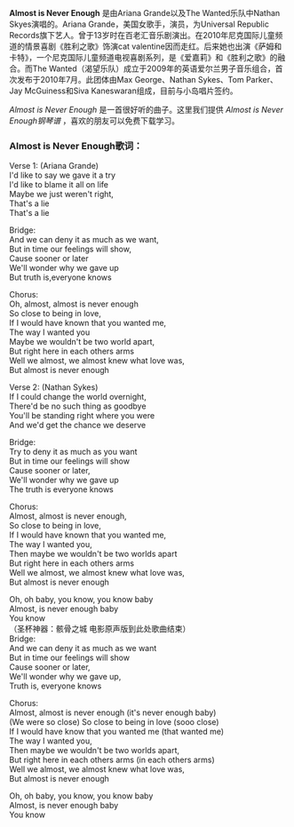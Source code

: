 

**Almost is Never Enough** 是由Ariana Grande以及The Wanted乐队中Nathan
Skyes演唱的。Ariana Grande，美国女歌手，演员，为Universal Republic
Records旗下艺人。曾于13岁时在百老汇音乐剧演出。在2010年尼克国际儿童频道的情景喜剧《胜利之歌》饰演cat
valentine因而走红。后来她也出演《萨姆和卡特》，一个尼克国际儿童频道电视喜剧系列，是《爱嘉莉》和《胜利之歌》的融合。而The
Wanted（渴望乐队）成立于2009年的英语爱尔兰男子音乐组合，首次发布于2010年7月。此团体由Max George、Nathan Sykes、Tom
Parker、Jay McGuiness和Siva Kaneswaran组成，目前与小岛唱片签约。

_Almost is Never Enough_ 是一首很好听的曲子。这里我们提供 _Almost is Never Enough钢琴谱_
，喜欢的朋友可以免费下载学习。

### Almost is Never Enough歌词：

Verse 1: (Ariana Grande)  
I'd like to say we gave it a try  
I'd like to blame it all on life  
Maybe we just weren't right,  
That's a lie  
That's a lie

Bridge:  
And we can deny it as much as we want,  
But in time our feelings will show,  
Cause sooner or later  
We'll wonder why we gave up  
But truth is,everyone knows

Chorus:  
Oh, almost, almost is never enough  
So close to being in love,  
If I would have known that you wanted me,  
The way I wanted you  
Maybe we wouldn't be two world apart,  
But right here in each others arms  
Well we almost, we almost knew what love was,  
But almost is never enough

Verse 2: (Nathan Sykes)  
If I could change the world overnight,  
There'd be no such thing as goodbye  
You'll be standing right where you were  
And we'd get the chance we deserve

Bridge:  
Try to deny it as much as you want  
But in time our feelings will show  
Cause sooner or later,  
We'll wonder why we gave up  
The truth is everyone knows

Chorus:  
Almost, almost is never enough,  
So close to being in love,  
If I would have known that you wanted me,  
The way I wanted you,  
Then maybe we wouldn't be two worlds apart  
But right here in each others arms  
Well we almost, we almost knew what love was,  
But almost is never enough

Oh, oh baby, you know, you know baby  
Almost, is never enough baby  
You know  
（圣杯神器：骸骨之城 电影原声版到此处歌曲结束）  
Bridge:  
And we can deny it as much as we want  
But in time our feelings will show  
Cause sooner or later,  
We'll wonder why we gave up,  
Truth is, everyone knows

Chorus:  
Almost, almost is never enough (it's never enough baby)  
(We were so close) So close to being in love (sooo close)  
If I would have know that you wanted me (that wanted me)  
The way I wanted you,  
Then maybe we wouldn't be two worlds apart,  
But right here in each others arms (in each others arms)  
Well we almost, we almost knew what love was,  
But almost is never enough

Oh, oh baby, you know, you know baby  
Almost, is never enough baby  
You know

